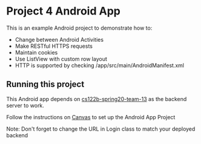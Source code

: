 # Project 4 Android App

This is an example Android project to demonstrate how to:

- Change between Android Activities
- Make RESTful HTTPS requests
- Maintain cookies
- Use ListView with custom row layout
- HTTP is supported by checking /app/src/main/AndroidManifest.xml

## Running this project

This Android app depends on [cs122b-spring20-team-13](https://github.com/UCI-Chenli-teaching/cs122b-spring20-team-13) as the backend server to work.

Follow the instructions on [Canvas](https://canvas.eee.uci.edu/courses/26486/pages/p4-task-2-developing-an-android-app-for-fabflix) to set up the Android App Project

Note: Don't forget to change the URL in Login class to match your deployed backend
